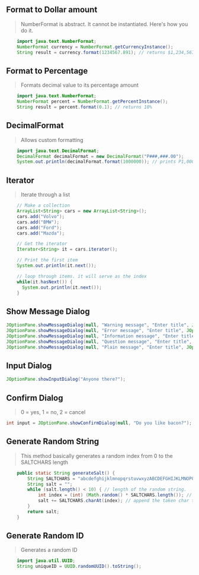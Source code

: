 ## Format to Dollar amount
> NumberFormat is abstract. It cannot be instantiated. Here's how you do it.
```java
    import java.text.NumberFormat;
    NumberFormat currency = NumberFormat.getCurrencyInstance();
    String result = currency.format(1234567.891); // returns $1,234,567,89    
```

## Format to Percentage
> Formats decimal value to its percentage amount
```java
    import java.text.NumberFormat;
    NumberFormat percent = NumberFormat.getPercentInstance();
    String result = percent.format(0.1); // returns 10%
```

## DecimalFormat
> Allows custom formatting
```java
    import java.text.DecimalFormat;
    DecimalFormat decimalFormat = new DecimalFormat("P###,###.00");
    System.out.println(decimalFormat.format(1000000)); // prints P1,000,000.00
```

## Iterator
> Iterate through a list
```java
    // Make a collection
    ArrayList<String> cars = new ArrayList<String>();
    cars.add("Volvo");
    cars.add("BMW");
    cars.add("Ford");
    cars.add("Mazda");

    // Get the iterator
    Iterator<String> it = cars.iterator();

    // Print the first item
    System.out.println(it.next());

    // loop through items. it will serve as the index
    while(it.hasNext()) {
      System.out.println(it.next());
    }
```

## Show Message Dialog
```java
JOptionPane.showMessageDialog(null, "Warning message", "Enter title", JOptionPane.WARNING_MESSAGE);
JOptionPane.showMessageDialog(null, "Error message", "Enter title", JOptionPane.ERROR_MESSAGE);
JOptionPane.showMessageDialog(null, "Information message", "Enter title", JOptionPane.INFORMATION_MESSAGE);
JOptionPane.showMessageDialog(null, "Question message", "Enter title", JOptionPane.QUESTION_MESSAGE);
JOptionPane.showMessageDialog(null, "Plain message", "Enter title", JOptionPane.PLAIN_MESSAGE);
```

## Input Dialog
```java
JOptionPane.showInputDialog("Anyone there?");
```

## Confirm Dialog
> 0 = yes, 1 = no, 2 = cancel
```java
int input = JOptionPane.showConfirmDialog(null, "Do you like bacon?");
```

## Generate Random String
> This method basically generates a random index from 0 to the SALTCHARS length
```java
    public static String generateSalt() {
        String SALTCHARS = "abcdefghijklmnopqrstuvwxyzABCDEFGHIJKLMNOPQRSTUVWXYZ1234567890";
        String salt = "";
        while (salt.length() < 10) { // length of the random string.
            int index = (int) (Math.random() * SALTCHARS.length()); // generates random number up to String length
            salt += SALTCHARS.charAt(index); // append the taken char to salt string
        }        
        return salt;
    }
```

## Generate Random ID
> Generates a random ID
```java
    import java.util.UUID;
    String uniqueID = UUID.randomUUID().toString();
```
